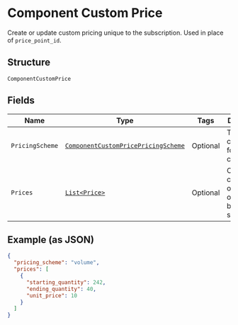 
# Component Custom Price

Create or update custom pricing unique to the subscription. Used in place of `price_point_id`.

## Structure

`ComponentCustomPrice`

## Fields

| Name | Type | Tags | Description | Getter | Setter |
|  --- | --- | --- | --- | --- | --- |
| `PricingScheme` | [`ComponentCustomPricePricingScheme`](../../doc/models/containers/component-custom-price-pricing-scheme.md) | Optional | This is a container for one-of cases. | ComponentCustomPricePricingScheme getPricingScheme() | setPricingScheme(ComponentCustomPricePricingScheme pricingScheme) |
| `Prices` | [`List<Price>`](../../doc/models/price.md) | Optional | On/off components only need one price bracket starting at 1 | List<Price> getPrices() | setPrices(List<Price> prices) |

## Example (as JSON)

```json
{
  "pricing_scheme": "volume",
  "prices": [
    {
      "starting_quantity": 242,
      "ending_quantity": 40,
      "unit_price": 10
    }
  ]
}
```

